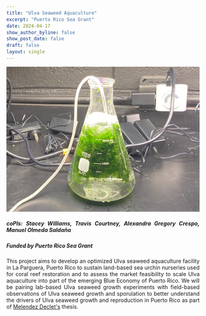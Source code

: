 ```yaml
---
title: "Ulva Seaweed Aquaculture"
excerpt: "Puerto Rico Sea Grant"
date: 2024-04-17
show_author_byline: false
show_post_date: false
draft: false
layout: single
---
```


<div style="text-align: center;">
<img src="featured-hex.png" width="600"> 
</div>

<div style="text-align: justify;">

##### coPIs: Stacey Williams, Travis Courtney, Alexandra Gregory Crespo, Manuel Olmeda Saldaña
##### Funded by Puerto Rico Sea Grant

This project aims to develop an optimized Ulva seaweed aquaculture facility in La Parguera, Puerto Rico to sustain land-based sea urchin nurseries used for coral reef restoration and to assess the market feasibility to scale Ulva aquaculture into part of the emerging Blue Economy of Puerto Rico. We will be pairing lab-based Ulva seaweed growth experiments with field-based observations of Ulva seaweed growth and sporulation to better understand the drivers of Ulva seaweed growth and reproduction in Puerto Rico as part of [Melendez Declet's](https://theberglab.com/team/carolinamelendez/) thesis.

</div>